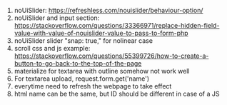 1. noUiSlider: https://refreshless.com/nouislider/behaviour-option/
2. noUiSlider and input section: https://stackoverflow.com/questions/33366971/replace-hidden-field-value-with-value-of-nouislider-value-to-pass-to-form-php
3. noUiSlider slider "snap: true," for nolinear case
4. scroll css and js example: https://stackoverflow.com/questions/55399726/how-to-create-a-button-to-go-back-to-the-top-of-the-page
5. materialize for textarea with outline somehow not work well
6. For textarea upload, request.form.get('name')
7. everytime need to refresh the webpage to take effect
8. html name can be the same, but ID should be different in case of a JS <script> with getID.
9. For upoading files, need to add: enctype = "multipart/form-data"
10. For convert byte to string: file.read().decode("utf-8") 
11. For upoading files, Use request.files['name'].filename == '' to check whether it is uploaded
12. Submit with a progress bar: add onclick="$('#progressBar_g').show();" in submit button; add style="display:none;" in progress bar.
13. After modifying config.py file, should restart flask
14. Remove app.db and migrations/ before falsk db init
15. Transfer from HTML to python flask:
```python
  @web.route('/sth_<string:blog_name>')
  def sth(blog_name):
```
be are do not use:
```python
sth/<string:blog_name>
```
otherwise the style do not work.

16. Use another URL in form submit:
```html
<input type="submit" value="Go Elsewhere" formaction="/elsewhere">
```
